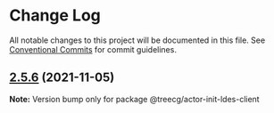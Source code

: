 # Change Log

All notable changes to this project will be documented in this file.
See [Conventional Commits](https://conventionalcommits.org) for commit guidelines.

## [2.5.6](https://github.com/treecg/event-stream-client/compare/v2.5.6-alpha.0...v2.5.6) (2021-11-05)

**Note:** Version bump only for package @treecg/actor-init-ldes-client
